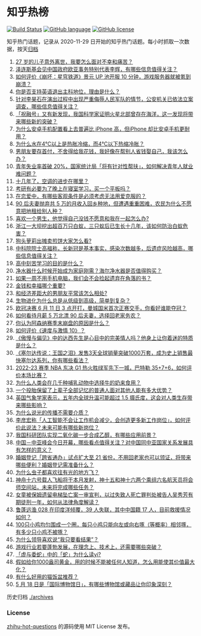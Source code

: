 # 知乎热榜
[![Build Status](https://github.com/ToWeLong/zhihu-hot-questions/workflows/CI/badge.svg)](https://github.com/ToWeLong/zhihu-hot-questions/actions)
[![GitHub language](https://img.shields.io/badge/language-golang-orange.svg)](https://golang.org/)
[![GitHub license](https://img.shields.io/github/license/ToWeLong/zhihu-hot-questions)](https://github.com/ToWeLong/zhihu-hot-questions/blob/main/LICENSE)

知乎热门话题，记录从 2020-11-29 日开始的知乎热门话题。每小时抓取一次数据，按天[归档](./archives)

<!-- BEGIN -->

1. [27 岁的儿子意外离世，我要怎么面对不幸和痛苦？](https://www.zhihu.com/question/328188022)
1. [泽连斯基会见中国政府欧亚事务特别代表李辉，有哪些信息值得关注？](https://www.zhihu.com/question/601656777)
1. [如何评价《崩坏：星穹铁道》景元 UP 池开服 10 分钟，游戏服务器就被氪到崩溃？](https://www.zhihu.com/question/601540669)
1. [你是否支持英语退出主科地位，理由是什么？](https://www.zhihu.com/question/601478399)
1. [针对李昊石在演出过程中出现严重侮辱人民军队的情节，公安机关已依法立案调查，哪些信息值得关注？](https://www.zhihu.com/question/601556809)
1. [「祝融号」又有新发现，我国科学家证明火星北部曾存在海洋，这一发现将带来哪些新的突破？](https://www.zhihu.com/question/601689864)
1. [为什么安卓手机配置看上去普遍比 iPhone 高，但iPhone 却比安卓手机更耐用？](https://www.zhihu.com/question/601482403)
1. [为什么水在4℃以上是热胀冷缩，而4℃以下热缩冷胀？](https://www.zhihu.com/question/598486901)
1. [男朋友要存首付，不舍得给我花钱，我好像在帮别人省钱娶自己，我该怎么办？](https://www.zhihu.com/question/596279026)
1. [青年失业率首破 20%，国家统计局「将有针对性帮扶」，如何解决青年人就业难问题？](https://www.zhihu.com/question/601290323)
1. [十几年了，空调的进步在哪里？](https://www.zhihu.com/question/340412012)
1. [考研有必要为了晚上在寝室学习，买一个平板吗？](https://www.zhihu.com/question/595581489)
1. [在恋爱中，有哪些客观条件是必须考虑无法用爱克服的？](https://www.zhihu.com/question/599386309)
1. [90 后夫妻抛弃共 5 万的月收入回乡种地，但遭遇重重困难，农民为什么不愿意把地租给别人种？](https://www.zhihu.com/question/601373476)
1. [喜欢一个男生，他觉得自己没钱不愿意和我在一起怎么办?](https://www.zhihu.com/question/598391747)
1. [浙江一大坝挖出超百万只白蚁，三只蚁后已生长十几年，该如何防治白蚁危害？](https://www.zhihu.com/question/597416618)
1. [狗头萝莉出摊卖煎饼大家怎么看?](https://www.zhihu.com/question/600293513)
1. [中科院院士高福称，长新冠是基本事实，感染次数越多，后遗症风险越高，哪些信息值得关注？](https://www.zhihu.com/question/601630019)
1. [高中刻苦学习的目的是什么？](https://www.zhihu.com/question/601266866)
1. [净水器什么时候开始成为家庭刚需？海尔净水器是否值得购买？](https://www.zhihu.com/question/601459679)
1. [如果一周不用手机电脑，我们会不会捡起遗弃在角落的书？](https://www.zhihu.com/question/601316606)
1. [金钱和幸福哪个重要?](https://www.zhihu.com/question/600932837)
1. [和经济差距大的男朋友平常该怎么相处?](https://www.zhihu.com/question/598842268)
1. [生物进化为什么总是从低级到高级，简单到复杂？](https://www.zhihu.com/question/31016165)
1. [欧冠决赛 6 月 11 日 3 点开打，曼城国米首次正赛交手，你看好谁能夺冠？](https://www.zhihu.com/question/601628556)
1. [如何看待月薪 5 万北漂 90 后夫妻，选择回老家务农？](https://www.zhihu.com/question/601373739)
1. [你认为阿森纳赛季末崩盘的原因是什么？](https://www.zhihu.com/question/601020882)
1. [如何评价《速度与激情 10》？](https://www.zhihu.com/question/598251417)
1. [《傲慢与偏见》中的达西先生是心目中的完美情人吗？他身上让你着迷的特质是什么？](https://www.zhihu.com/question/596586312)
1. [《塞尔达传说：王国之泪》发售3天全球销量突破1000万套，成为史上销售最快塞尔达系列，你有哪些看法？](https://www.zhihu.com/question/601595447)
1. [2022-23 赛季 NBA 东决 G1 热火胜绿军先下一城，巴特勒 35+7+6，如何评价本场比赛？](https://www.zhihu.com/question/601626890)
1. [为什么人类会在几千种哺乳动物中选择牛的奶来食用？](https://www.zhihu.com/question/600299400)
1. [一个投胎保留了上辈子全部记忆的普通人面对其他人能有多大优势？](https://www.zhihu.com/question/601315611)
1. [英国气象学家表示，五年内全球升温可能超过 1.5 摄氏度，这会对人类生存带来哪些影响？](https://www.zhihu.com/question/601680032)
1. [为什么说光的传播不需要介质？](https://www.zhihu.com/question/531734213)
1. [李彦宏称「人工智能不会让工作机会减少，会创造更多新工作岗位」，如何评价此说法？未来可能有哪些新岗位？](https://www.zhihu.com/question/601655637)
1. [我国科研团队实现二氧化碳一步合成乙醇，有哪些应用前景？](https://www.zhihu.com/question/601430422)
1. [中国－中亚峰会今日开幕，哪些看点值得关注？对中国同中亚国家关系发展具有怎样的意义？](https://www.zhihu.com/question/601063490)
1. [婚姻登记「跨省通办」试点扩大至 21 省份，不用回老家也可以领证，将带来哪些便利？婚姻登记需准备什么？](https://www.zhihu.com/question/601676196)
1. [为什么虫子都喜欢往有光的地方飞？](https://www.zhihu.com/question/540310092)
1. [神舟十六号载人飞船将于本月发射，神十五和神十六两个乘组六名航天员将会师空间站，未来将完成哪些任务？](https://www.zhihu.com/question/601686640)
1. [女童被保姆遗留电梯坠亡案一审宣判，以过失致人死亡罪判处被告人吴秀芳有期徒刑一年，如何从法律角度解读？](https://www.zhihu.com/question/601647225)
1. [鲁蓬远渔 028 在印度洋倾覆，39 人失联，其中中国籍 17 人，目前救援情况如何？](https://www.zhihu.com/question/601441688)
1. [100只小鸡均匀围成一个圈，每只小鸡只能向左或向右啄（等概率）相邻啄，有多少只小鸡不被啄？](https://www.zhihu.com/question/601078599)
1. [为什么领导喜欢说“我只要看结果”？](https://www.zhihu.com/question/593292093)
1. [游戏行业若要蓬勃发展，在理念上、技术上，还需要哪些突破？](https://www.zhihu.com/question/597291589)
1. [「虚与委蛇」中的「蛇」为什么读yi?](https://www.zhihu.com/question/348715562)
1. [假如给你1000盎司黄金，用的时候不能被任何人知道，怎么用能使其价值最大化？](https://www.zhihu.com/question/601472460)
1. [有什么好用的猫饭盆推荐？](https://www.zhihu.com/question/316824966)
1. [5 月 18 日是「国际博物馆日」，有哪些博物馆或藏品让你印象深刻？](https://www.zhihu.com/question/601628379)

<!-- END -->

历史归档 [./archives](./archives)


### License
[zhihu-hot-questions](https://github.com/towelong/zhihu-hot-questions) 的源码使用 MIT License 发布。